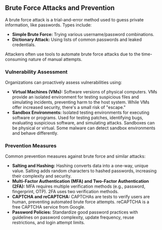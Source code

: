 ## Brute Force Attacks and Prevention
A brute force attack is a trial-and-error method used to guess private information, like passwords.  Types include:
*   **Simple Brute Force:**  Trying various username/password combinations.
*   **Dictionary Attack:** Using lists of common passwords and leaked credentials.

Attackers often use tools to automate brute force attacks due to the time-consuming nature of manual attempts.

### Vulnerability Assessment
Organizations can proactively assess vulnerabilities using:
*   **Virtual Machines (VMs):** Software versions of physical computers. VMs provide an isolated environment for testing suspicious files and simulating incidents, preventing harm to the host system.  While VMs offer increased security, there's a small risk of "escape."
*   **Sandbox Environments:** Isolated testing environments for executing software or programs.  Used for testing patches, identifying bugs, evaluating suspicious software, and simulating attacks. Sandboxes can be physical or virtual.  Some malware can detect sandbox environments and behave differently.

### Prevention Measures
Common prevention measures against brute force and similar attacks:
*   **Salting and Hashing:** Hashing converts data into a one-way, unique value. Salting adds random characters to hashed passwords, increasing their complexity and security.
*   **Multi-Factor Authentication (MFA) and Two-Factor Authentication (2FA):** MFA requires multiple verification methods (e.g., password, fingerprint, OTP). 2FA uses two verification methods.
*   **CAPTCHA and reCAPTCHA:** CAPTCHAs are tests to verify users are human, preventing automated brute force attempts. reCAPTCHA is a free CAPTCHA service from Google.
*   **Password Policies:** Standardize good password practices with guidelines on password complexity, update frequency, reuse restrictions, and login attempt limits.
